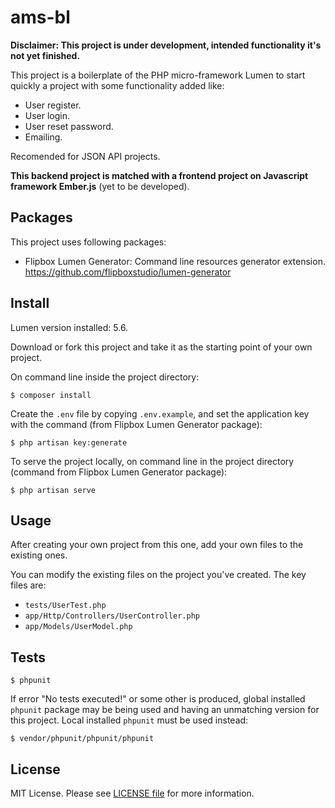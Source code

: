 # ams-bl

**Disclaimer: This project is under development, intended functionality it's not yet finished.**

This project is a boilerplate of the PHP micro-framework Lumen to start quickly
a project with some functionality added like:
- User register.
- User login.
- User reset password.
- Emailing.

Recomended for JSON API projects.

**This backend project is matched with a frontend project on Javascript framework
Ember.js** (yet to be developed).


## Packages

This project uses following packages:

- Flipbox Lumen Generator: Command line resources generator extension.
https://github.com/flipboxstudio/lumen-generator


## Install

Lumen version installed: 5.6.

Download or fork this project and take it as the starting point of your own project.

On command line inside the project directory:

```
$ composer install
```

Create the `.env` file by copying `.env.example`, and set the application key with
the command (from Flipbox Lumen Generator package):

```
$ php artisan key:generate
```

To serve the project locally, on command line in the project directory (command
from Flipbox Lumen Generator package):

```
$ php artisan serve
```


## Usage

After creating your own project from this one, add your own files to the
existing ones.

You can modify the existing files on the project you've created. The key
files are:

- `tests/UserTest.php`
- `app/Http/Controllers/UserController.php`
- `app/Models/UserModel.php`


## Tests

```
$ phpunit
```

If error "No tests executed!" or some other is produced, global installed
`phpunit` package may be being used and having an unmatching version for this
project. Local installed `phpunit` must be used instead:

```
$ vendor/phpunit/phpunit/phpunit
```


## License

MIT License. Please see [LICENSE file](LICENSE) for more information.
